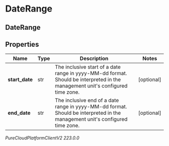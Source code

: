 # DateRange

## DateRange

## Properties

|Name | Type | Description | Notes|
|------------ | ------------- | ------------- | -------------|
| **start_date** | str | The inclusive start of a date range in yyyy-MM-dd format. Should be interpreted in the management unit&#39;s configured time zone. | [optional] |
| **end_date** | str | The inclusive end of a date range in yyyy-MM-dd format. Should be interpreted in the management unit&#39;s configured time zone. | [optional] |



_PureCloudPlatformClientV2 223.0.0_
